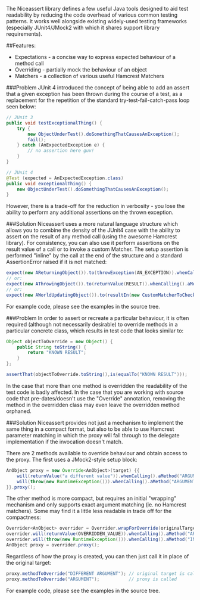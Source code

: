 The Niceassert library defines a few useful Java tools designed to aid test readability by reducing the code overhead of various common testing patterns. It works well alongside existing widely-used testing frameworks (especially JUnit4/JMock2 with which it shares support library requirements).

##Features:

 * Expectations - a concise way to express expected behaviour of a method call    
 * Overriding - partially mock the behaviour of an object
 * Matchers - a collection of various useful Hamcrest Matchers


###Problem
JUnit 4 introduced the concept of being able to add an assert that a given exception has been thrown during the course of a test, as a replacement for the repetition of the standard try-test-fail-catch-pass loop seen below:

```java
// JUnit 3
public void testExceptionalThing() { 
    try {
        new ObjectUnderTest().doSomethingThatCausesAnException();
        fail();
    } catch (AnExpectedException e) {
        // no assertion here guv!
    }
}

// JUnit 4
@Test (expected = AnExpectedException.class)
public void exceptionalThing() { 
    new ObjectUnderTest().doSomethingThatCausesAnException();
}
```

However, there is a trade-off for the reduction in verbosity - you lose the ability to perform any additional assertions on the thrown exception.

###Solution
Niceassert uses a more natural language structure which allows you to combine the density of the JUnit4 case with the ability to assert on the result of any method call (using the awesome Hamcrest library). For consistency, you can also use it perform assertions on the result value of a call or to invoke a custom Matcher. The setup assertion is performed "inline" by the call at the end of the structure and a standard AssertionError raised if it is not matched:

```java
expect(new AReturningObject()).to(throwException(AN_EXCEPTION)).whenCalling().aMethod("INVALID ARGUMENT");
// or:
expect(new AThrowingObject()).to(returnValue(RESULT)).whenCalling().aMethod("ARGUMENT");
// or:
expect(new AWorldUpdatingObject()).to(resultIn(new CustomMatcherToCheckStateOfTheWorld())).whenCalling().aMethod("ARGUMENT");
```
For example code, please see the examples in the source tree.

###Problem
In order to assert or recreate a particular behaviour, it is often required (although not necessarily desirable) to override methods in a particular concrete class, which results in test code that looks similar to:

```java
Object objectToOverride = new Object() {
    public String toString() {
        return "KNOWN RESULT";
    }
};

assertThat(objectToOverride.toString(),is(equalTo("KNOWN RESULT")));
```

In the case that more than one method is overridden the readability of the test code is badly affected. In the case that you are working with source code that pre-dates/doesn't use the "Override" annotation, removing the method in the overridden class may even leave the overridden method orphaned.

###Solution
Niceassert provides not just a mechanism to implement the same thing in a compact format, but also to be able to use Hamcrest parameter matching in which the proxy will fall through to the delegate implementation if the invocation doesn't match.

There are 2 methods available to override behaviour and obtain access to the proxy. The first uses a JMock2-style setup block:

```java
AnObject proxy = new Override<AnObject>(target) {{
    will(returnValue("a different value")).whenCalling().aMethod("ARGUMENT");
    will(throw(new RuntimeException())).whenCalling().aMethod("ARGUMENT");
}}.proxy();
```

The other method is more compact, but requires an initial "wrapping" mechanism and only supports exact argument matching (ie. no Hamcrest matchers). Some may find it a little less readable in trade off for the compactness:

```java
Overrider<AnObject> overrider = Overrider.wrapForOverride(originalTarget);
overrider.will(returnValue(OVERRIDDEN_VALUE)).whenCalling().aMethod("ARGUMENT"));
overrider.will(throw(new RuntimeException())).whenCalling().aMethod("INVALID ARGUMENT");
AnObject proxy = overrider.proxy();
```

Regardless of how the proxy is created, you can then just call it in place of the original target:

```java
proxy.methodToOverride("DIFFERENT ARGUMENT"); // original target is called
proxy.methodToOverride("ARGUMENT");           // proxy is called
```

For example code, please see the examples in the source tree.
